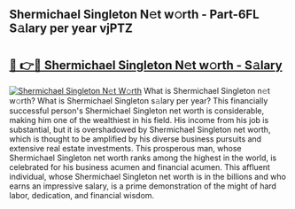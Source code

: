 ## Shermichael Singleton N𝚎t w𝚘rth - Part-6FL S𝚊lary per year vjPTZ

# <h2><a href="http://gc4r2fl.nevu.top/?p=Shermichael+Singleton">🔗 👉🔴 Shermichael Singleton N𝚎t w𝚘rth - S𝚊lary</a></h2>

[![Shermichael Singleton N𝚎t W𝚘rth](https://i.imgur.com/Oavwk0R.jpeg)](http://gc4r2fl.nevu.top/?p=Shermichael+Singleton)
What is Shermichael Singleton n𝚎t w𝚘rth? What is Shermichael Singleton s𝚊lary per year?
This financially successful person's Shermichael Singleton net worth is considerable, making him one of the wealthiest in his field. His income from his job is substantial, but it is overshadowed by Shermichael Singleton net worth, which is thought to be amplified by his diverse business pursuits and extensive real estate investments. This prosperous man, whose Shermichael Singleton net worth ranks among the highest in the world, is celebrated for his business acumen and financial acumen. This affluent individual, whose Shermichael Singleton net worth is in the billions and who earns an impressive salary, is a prime demonstration of the might of hard labor, dedication, and financial wisdom.
